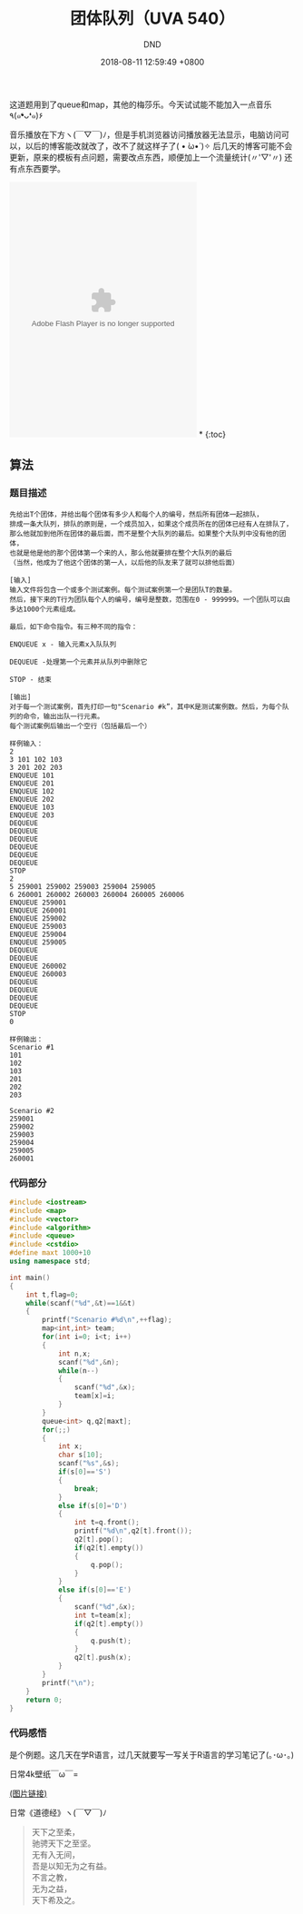 ﻿---
layout: post
title:  "团体队列（UVA 540）"
date:   2018-08-11 12:59:49 +0800
categories: C-program-language
tags: C-program-language
img: http://or4d8nhvk.bkt.clouddn.com/18-8-13/89428450.jpg
author: DND
---

这道题用到了queue和map，其他的梅莎乐。今天试试能不能加入一点音乐٩(๑❛ᴗ❛๑)۶

音乐播放在下方ヽ(￣▽￣)ﾉ，但是手机浏览器访问播放器无法显示，电脑访问可以，以后的博客能改就改了，改不了就这样子了( • ̀ω•́ )✧
后几天的博客可能不会更新，原来的模板有点问题，需要改点东西，顺便加上一个流量统计(〃'▽'〃) 
还有点东西要学。


<object width="330" height="450" data="http://music.163.com/style/swf/widget.swf?sid=108250019&type=0&auto=1&width=310&height=430" type="application/x-shockwave-flash"></object>
* 
{:toc}

## 算法

### 题目描述
```
先给出T个团体，并给出每个团体有多少人和每个人的编号，然后所有团体一起排队，
排成一条大队列，排队的原则是，一个成员加入，如果这个成员所在的团体已经有人在排队了，
那么他就加到他所在团体的最后面，而不是整个大队列的最后。如果整个大队列中没有他的团体，
也就是他是他的那个团体第一个来的人，那么他就要排在整个大队列的最后
（当然，他成为了他这个团体的第一人，以后他的队友来了就可以排他后面）

[输入]
输入文件将包含一个或多个测试案例。每个测试案例第一个是团队T的数量。
然后，接下来的T行为团队每个人的编号，编号是整数，范围在0 - 999999。一个团队可以由多达1000个元素组成。

最后，如下命令指令。有三种不同的指令：

ENQUEUE x - 输入元素x入队队列

DEQUEUE -处理第一个元素并从队列中删除它

STOP - 结束

[输出]
对于每一个测试案例，首先打印一句"Scenario #k”，其中K是测试案例数。然后，为每个队列的命令，输出出队一行元素。
每个测试案例后输出一个空行（包括最后一个）

样例输入：
2
3 101 102 103
3 201 202 203
ENQUEUE 101
ENQUEUE 201
ENQUEUE 102
ENQUEUE 202
ENQUEUE 103
ENQUEUE 203
DEQUEUE
DEQUEUE
DEQUEUE
DEQUEUE
DEQUEUE
DEQUEUE
STOP
2
5 259001 259002 259003 259004 259005
6 260001 260002 260003 260004 260005 260006
ENQUEUE 259001
ENQUEUE 260001
ENQUEUE 259002
ENQUEUE 259003
ENQUEUE 259004
ENQUEUE 259005
DEQUEUE
DEQUEUE
ENQUEUE 260002
ENQUEUE 260003
DEQUEUE
DEQUEUE
DEQUEUE
DEQUEUE
STOP
0

样例输出：
Scenario #1
101
102
103
201
202
203

Scenario #2
259001
259002
259003
259004
259005
260001
```

### 代码部分

```c++
#include <iostream>
#include <map>
#include <vector>
#include <algorithm>
#include <queue>
#include <cstdio>
#define maxt 1000+10
using namespace std;

int main()
{
    int t,flag=0;
    while(scanf("%d",&t)==1&&t)
    {
        printf("Scenario #%d\n",++flag);
        map<int,int> team;
        for(int i=0; i<t; i++)
        {
            int n,x;
            scanf("%d",&n);
            while(n--)
            {
                scanf("%d",&x);
                team[x]=i;
            }
        }
        queue<int> q,q2[maxt];
        for(;;)
        {
            int x;
            char s[10];
            scanf("%s",&s);
            if(s[0]=='S')
            {
                break;
            }
            else if(s[0]='D')
            {
                int t=q.front();
                printf("%d\n",q2[t].front());
                q2[t].pop();
                if(q2[t].empty())
                {
                    q.pop();
                }
            }
            else if(s[0]=='E')
            {
                scanf("%d",&x);
                int t=team[x];
                if(q2[t].empty())
                {
                    q.push(t);
                }
                q2[t].push(x);
            }
        }
        printf("\n");
    }
    return 0;
}


```


### 代码感悟
是个例题。这几天在学R语言，过几天就要写一写关于R语言的学习笔记了(｡･ω･｡)

日常4k壁纸￣ω￣=  

[(图片链接)](http://or4d8nhvk.bkt.clouddn.com/18-8-13/23907592.jpg)

日常《道德经》ヽ(￣▽￣)ﾉ

> 天下之至柔，  
驰骋天下之至坚。  
无有入无间，  
吾是以知无为之有益。  
不言之教，  
无为之益，  
天下希及之。  